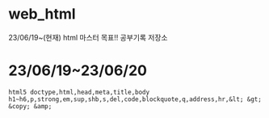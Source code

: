 # web_html
23/06/19~(현재) html 마스터 목표!! 공부기록 저장소

# 23/06/19~23/06/20

```
html5 doctype,html,head,meta,title,body
h1~h6,p,strong,em,sup,shb,s,del,code,blockquote,q,address,hr,&lt; &gt; &copy; &amp;
```
